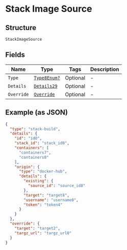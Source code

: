 
# Stack Image Source

## Structure

`StackImageSource`

## Fields

| Name | Type | Tags | Description |
|  --- | --- | --- | --- |
| `Type` | [`Type8Enum?`](../../doc/models/type-8-enum.md) | Optional | - |
| `Details` | [`Details29`](../../doc/models/details-29.md) | Optional | - |
| `Override` | [`Override`](../../doc/models/override.md) | Optional | - |

## Example (as JSON)

```json
{
  "type": "stack-build",
  "details": {
    "id": "id0",
    "stack_id": "stack_id0",
    "containers": [
      "containers7",
      "containers8"
    ],
    "origin": {
      "type": "docker-hub",
      "details": {
        "existing": {
          "source_id": "source_id8"
        },
        "target": "target8",
        "username": "username0",
        "token": "token4"
      }
    }
  },
  "override": {
    "target": "target2",
    "targz_url": "targz_url0"
  }
}
```

